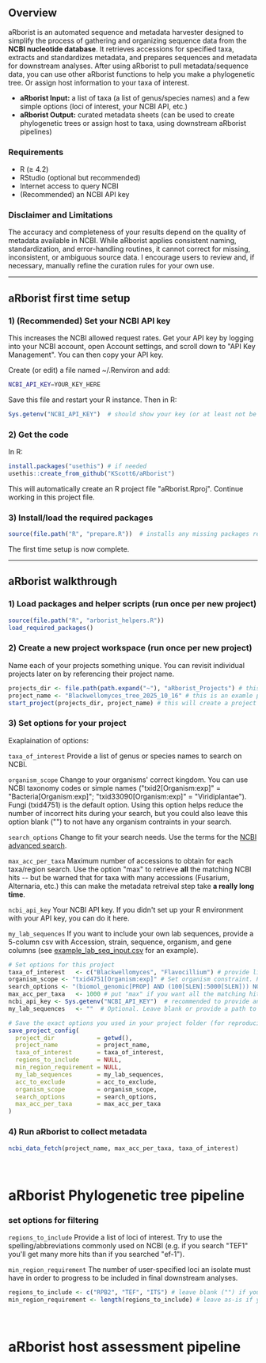 ## Overview

aRborist is an automated sequence and metadata harvester designed to simplify the process of gathering and organizing sequence data from the **NCBI nucleotide database**. It retrieves accessions for specified taxa, extracts and standardizes metadata, and prepares sequences and metadata for downstream analyses. After using aRborist to pull metadata/sequence data, you can use other aRborist functions to help you make a phylogenetic tree. Or assign host information to your taxa of interest.

- **aRborist Input:** a list of taxa (a list of genus/species names) and a few simple options (loci of interest, your NCBI API, etc.)  
- **aRborist Output:** curated metadata sheets (can be used to create phylogenetic trees or assign host to taxa, using downstream aRborist pipelines)


### Requirements

- R (≥ 4.2)
- RStudio (optional but recommended)
- Internet access to query NCBI
- (Recommended) an NCBI API key

### Disclaimer and Limitations

The accuracy and completeness of your results depend on the quality of metadata available in NCBI. While aRborist applies consistent naming, standardization, and error-handling routines, it cannot correct for missing, inconsistent, or ambiguous source data. I encourage users to review and, if necessary, manually refine the curation rules for your own use.

---

## aRborist first time setup

### 1) (Recommended) Set your NCBI API key 

This increases the NCBI allowed request rates. Get your API key by logging into your NCBI account, open Account settings, and scroll down to "API Key Management". You can then copy your API key.

Create (or edit) a file named ~/.Renviron and add:

```bash
NCBI_API_KEY=YOUR_KEY_HERE
```

Save this file and restart your R instance. Then in R:

```R
Sys.getenv("NCBI_API_KEY")  # should show your key (or at least not be empty)
```

### 2) Get the code

In R: 
```r
install.packages("usethis") # if needed
usethis::create_from_github("KScott6/aRborist")
```

This will automatically create an R project file "aRborist.Rproj". Continue working in this project file.

### 3) Install/load the required packages

```R
source(file.path("R", "prepare.R"))  # installs any missing packages required by aRborist
```

The first time setup is now complete.

---

## aRborist walkthrough

### 1) Load packages and helper scripts (run once per new project)

```R
source(file.path("R", "arborist_helpers.R"))
load_required_packages()
```

### 2) Create a new project workspace (run once per new project)

Name each of your projects something unique. You can revisit individual projects later on by referencing their project name.

```R
projects_dir <- file.path(path.expand("~"), "aRborist_Projects") # this creates a folder which will store all of your arborist projects
project_name <- "Blackwellomyces_tree_2025_10_16" # this is an examle project name. Set your project name to whatever you want.
start_project(projects_dir, project_name) # this will create a project folder in "aRborist_Projects", based on your provided project name
```

### 3) Set options for your project

Exaplaination of options:

`taxa_of_interest` Provide a list of genus or species names to search on NCBI. 

`organism_scope` Change to your organisms' correct kingdom. You can use NCBI taxonomy codes or simple names ("txid2[Organism:exp]" = "Bacteria[Organism:exp]"; "txid33090[Organism:exp]" = "Viridiplantae"). Fungi (txid4751) is the default option. Using this option helps reduce the number of incorrect hits during your search, but you could also leave this option blank ("") to not have any organism contraints in your search. 

`search_options` Change to fit your search needs. Use the terms for the [NCBI advanced search](https://www.ncbi.nlm.nih.gov/nuccore/advanced). 

`max_acc_per_taxa` Maximum number of accessions to obtain for each taxa/region search. Use the option "max" to retrieve **all** the matching NCBI hits -- but be warned that for taxa with many accessions (Fusarium, Alternaria, etc.) this can make the metadata retreival step take **a really long time**. 

`ncbi_api_key` Your NCBI API key. If you didn't set up your R environment with your API key, you can do it here.

`my_lab_sequences` If you want to include your own lab sequences, provide a 5-column csv with Accession, strain, sequence, organism, and gene columns (see [example_lab_seq_input.csv](example_data/example_lab_seq_input.csv) for an example).

```R
# Set options for this project
taxa_of_interest   <- c("Blackwellomyces", "Flavocillium") # provide list of taxa
organism_scope <- "txid4751[Organism:exp]" # Set organism constraint. Provide NCBI taxonomy ID or common name. Fungi (txid4751) is the default option. Leave blank ("") to disregard organism constraint entirely (not recommended).
search_options <- "(biomol_genomic[PROP] AND (100[SLEN]:5000[SLEN])) NOT Contig[All Fields] NOT scaffold[All Fields] NOT genome[All Fields]" # default shown. Use NCBI advanced search terms. 
max_acc_per_taxa   <- 1000 # put "max" if you want all the matching hits per search/region search, otherwise indicate an integer.
ncbi_api_key <- Sys.getenv("NCBI_API_KEY")  # recommended to provide an API key. Provide your key here in quotes, if you didn't set it up in your environment previously.
my_lab_sequences   <- ""  # Optional. Leave blank or provide a path to a CSV with lab sequence info

# Save the exact options you used in your project folder (for reproducibility)
save_project_config(
  project_dir            = getwd(),
  project_name           = project_name,
  taxa_of_interest       = taxa_of_interest,
  regions_to_include     = NULL,                 
  min_region_requirement = NULL,                 
  my_lab_sequences       = my_lab_sequences,
  acc_to_exclude         = acc_to_exclude,
  organism_scope         = organism_scope,
  search_options         = search_options,
  max_acc_per_taxa       = max_acc_per_taxa    
)

```

### 4) Run aRborist to collect metadata

```R
ncbi_data_fetch(project_name, max_acc_per_taxa, taxa_of_interest)
```

<br> 

# aRborist Phylogenetic tree pipeline

### set options for filtering

`regions_to_include` Provide a list of loci of interest. Try to use the spelling/abbreviations commonly used on NCBI (e.g. if you search "TEF1" you'll get many more hits than if you searched "ef-1").

`min_region_requirement` The number of user-specified loci an isolate must have in order to progress to be included in final downstream analyses. 

```R
regions_to_include <- c("RPB2", "TEF", "ITS") # leave blank ("") if you don't want to filter your search by loci.
min_region_requirement <- length(regions_to_include) # leave as-is if you require all isolates to have all specified regions to be included in the final downstream analyses.
```

<br>

# aRborist host assessment pipeline

